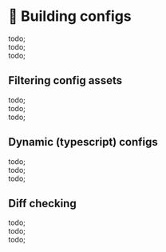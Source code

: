 # 🥑 Building configs

todo; <br/>
todo; <br/>
todo; <br/>

## Filtering config assets

todo; <br/>
todo; <br/>
todo; <br/>

## Dynamic (typescript) configs

todo; <br/>
todo; <br/>
todo; <br/>

## Diff checking

todo; <br/>
todo; <br/>
todo; <br/>
